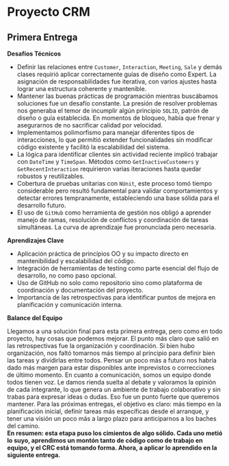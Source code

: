 # Proyecto CRM

## Primera Entrega

**Desafíos Técnicos**

- Definir las relaciones entre `Customer`, `Interaction`, `Meeting`, `Sale` y demás clases requirió aplicar correctamente guías de diseño como Expert. La asignación de responsabilidades fue iterativa, con varios ajustes hasta lograr una estructura coherente y mantenible.
- Mantener las buenas prácticas de programación mientras buscábamos soluciones fue un desafío constante. La presión de resolver problemas nos generaba el temor de incumplir algún principio `SOLID`, patrón de diseño o guía establecida. En momentos de bloqueo, había que frenar y asegurarnos de no sacrificar calidad por velocidad.
- Implementamos polimorfismo para manejar diferentes tipos de interacciones, lo que permitió extender funcionalidades sin modificar código existente y facilitó la escalabilidad del sistema.
- La lógica para identificar clientes sin actividad reciente implicó trabajar con `DateTime` y `TimeSpan`. Métodos como `GetInactiveCustomers` y `GetRecentInteraction` requirieron varias iteraciones hasta quedar robustos y reutilizables.
- Cobertura de pruebas unitarias con `NUnit`, este proceso tomó tiempo considerable pero resultó fundamental para validar comportamientos y detectar errores tempranamente, estableciendo una base sólida para el desarrollo futuro.
- El uso de `GitHub` como herramienta de gestión nos obligó a aprender manejo de ramas, resolución de conflictos y coordinación de tareas simultáneas. La curva de aprendizaje fue pronunciada pero necesaria.

**Aprendizajes Clave**
- Aplicación práctica de principios OO y su impacto directo en mantenibilidad y escalabilidad del código.
- Integración de herramientas de testing como parte esencial del flujo de desarrollo, no como paso opcional.
- Uso de GitHub no solo como repositorio sino como plataforma de coordinación y documentación del proyecto.
- Importancia de las retrospectivas para identificar puntos de mejora en planificación y comunicación interna.

**Balance del Equipo**

Llegamos a una solución final para esta primera entrega, pero como en todo proyecto, hay cosas que podemos mejorar. El punto más claro que salió en las retrospectivas fue la organización y coordinación. Si bien hubo organización, nos faltó tomarnos más tiempo al principio para definir bien las tareas y dividirlas entre todos. Pensar un poco más a futuro nos habría dado más margen para estar disponibles ante imprevistos o correcciones de último momento.
En cuanto a comunicación, somos un equipo donde todos tienen voz. Le damos rienda suelta al debate y valoramos la opinión de cada integrante, lo que genera un ambiente de trabajo colaborativo y sin trabas para expresar ideas o dudas. Eso fue un punto fuerte que queremos mantener.
Para las próximas entregas, el objetivo es claro: más tiempo en la planificación inicial, definir tareas más específicas desde el arranque, y tener una visión un poco más a largo plazo para anticiparnos a los baches del camino.<br/>
**En resumen: esta etapa puso los cimientos de algo sólido. Cada uno metió lo suyo, aprendimos un montón tanto de código como de trabajo en equipo, y el CRC está tomando forma. Ahora, a aplicar lo aprendido en la siguiente entrega.**

